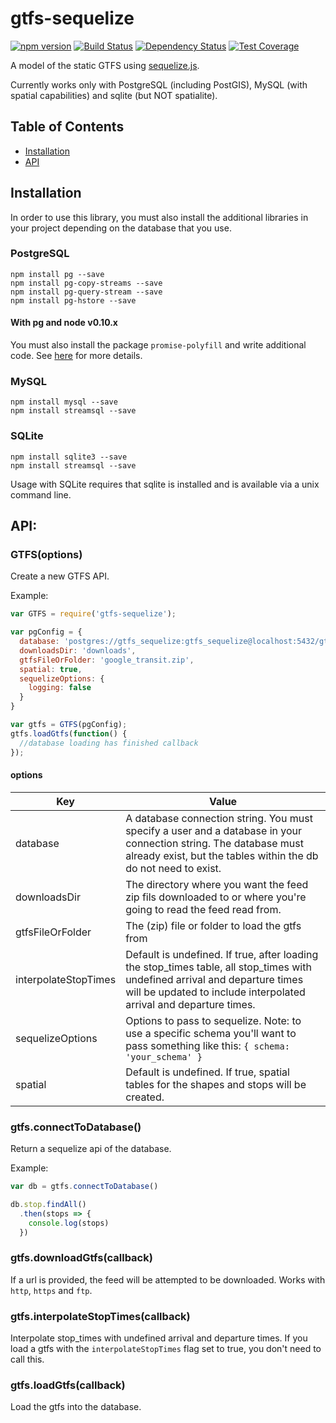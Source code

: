 # gtfs-sequelize

[![npm version](https://badge.fury.io/js/gtfs-sequelize.svg)](http://badge.fury.io/js/gtfs-sequelize) [![Build Status](https://travis-ci.org/evansiroky/gtfs-sequelize.svg?branch=master)](https://travis-ci.org/evansiroky/gtfs-sequelize) [![Dependency Status](https://david-dm.org/evansiroky/gtfs-sequelize.svg)](https://david-dm.org/evansiroky/gtfs-sequelize) [![Test Coverage](https://codeclimate.com/github/evansiroky/gtfs-sequelize/badges/coverage.svg)](https://codeclimate.com/github/evansiroky/gtfs-sequelize/coverage)

A model of the static GTFS using [sequelize.js](http://sequelizejs.com/).

Currently works only with PostgreSQL (including PostGIS), MySQL (with spatial capabilities) and sqlite (but NOT spatialite).

## Table of Contents

* [Installation](#installation)
* [API](#api)

## Installation

In order to use this library, you must also install the additional libraries in your project depending on the database that you use.

### PostgreSQL

    npm install pg --save
    npm install pg-copy-streams --save
    npm install pg-query-stream --save
    npm install pg-hstore --save

#### With pg and node v0.10.x

You must also install the package `promise-polyfill` and write additional code.  See [here](https://github.com/brianc/node-postgres/issues/1057) for more details.

### MySQL

    npm install mysql --save
    npm install streamsql --save

### SQLite

    npm install sqlite3 --save
    npm install streamsql --save

Usage with SQLite requires that sqlite is installed and is available via a unix command line.

## API:

### GTFS(options)

Create a new GTFS API.

Example:

```js
var GTFS = require('gtfs-sequelize');

var pgConfig = {
  database: 'postgres://gtfs_sequelize:gtfs_sequelize@localhost:5432/gtfs-sequelize-test',
  downloadsDir: 'downloads',
  gtfsFileOrFolder: 'google_transit.zip',
  spatial: true,
  sequelizeOptions: {
    logging: false
  }
}

var gtfs = GTFS(pgConfig);
gtfs.loadGtfs(function() {
  //database loading has finished callback
});
```

#### options

| Key | Value |
| -- | -- |
| database | A database connection string.  You must specify a user and a database in your connection string.  The database must already exist, but the tables within the db do not need to exist. |
| downloadsDir | The directory where you want the feed zip fils downloaded to or where you're going to read the feed read from. |
| gtfsFileOrFolder | The (zip) file or folder to load the gtfs from |
| interpolateStopTimes | Default is undefined.  If true, after loading the stop_times table, all stop_times with undefined arrival and departure times will be updated to include interpolated arrival and departure times. |
| sequelizeOptions | Options to pass to sequelize.  Note: to use a specific schema you'll want to pass something like this: `{ schema: 'your_schema' }` |
| spatial | Default is undefined.  If true, spatial tables for the shapes and stops will be created. |

### gtfs.connectToDatabase()

Return a sequelize api of the database.

Example:

```js
var db = gtfs.connectToDatabase()

db.stop.findAll()
  .then(stops => {
    console.log(stops)
  })
```

### gtfs.downloadGtfs(callback)

If a url is provided, the feed will be attempted to be downloaded.  Works with `http`, `https` and `ftp`.

### gtfs.interpolateStopTimes(callback)

Interpolate stop_times with undefined arrival and departure times.  If you load a gtfs with the `interpolateStopTimes` flag set to true, you don't need to call this.

### gtfs.loadGtfs(callback)

Load the gtfs into the database.
